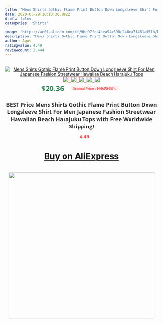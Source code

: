 ```yaml
---
title: "Mens Shirts Gothic Flame Print Button Down Longsleeve Shirt For Men Japanese Fashion Streetwear Hawaiian Beach Harajuku Tops"
date: 2020-05-28T10:10:36.892Z
draft: false
categories: "Shirts"

image: "https://ae01.alicdn.com/kf/Hbe97fce4cea94c898c246ea71461a651h/Mens-Shirts-Gothic-Flame-Print-Button-Down-Longsleeve-Shirt-For-Men-Japanese-Fashion-Streetwear-Hawaiian-Beach.jpg"
description: "Mens Shirts Gothic Flame Print Button Down Longsleeve Shirt For Men Japanese Fashion Streetwear Hawaiian Beach Harajuku Tops"
author: Agus
ratingvalue: 4.49
reviewcount: 2.444
---
```

<br>
<div style="text-align: center;">
<a href="https://s.click.aliexpress.com/e/_AtxblL" target="_blank" rel="nofollow noopener noreferrer"><img alt="Mens Shirts Gothic Flame Print Button Down Longsleeve Shirt For Men Japanese Fashion Streetwear Hawaiian Beach Harajuku Tops" class="magnifier-image" src="https://ae01.alicdn.com/kf/Hbe97fce4cea94c898c246ea71461a651h/Mens-Shirts-Gothic-Flame-Print-Button-Down-Longsleeve-Shirt-For-Men-Japanese-Fashion-Streetwear-Hawaiian-Beach.jpg_640x640.jpg">
<br>
<img style="border:1px solid salmon" src="https://ae01.alicdn.com/kf/Hbe97fce4cea94c898c246ea71461a651h/Mens-Shirts-Gothic-Flame-Print-Button-Down-Longsleeve-Shirt-For-Men-Japanese-Fashion-Streetwear-Hawaiian-Beach.jpg_120x120.jpg">&nbsp;&nbsp;<img style="border:1px solid salmon" src="https://ae01.alicdn.com/kf/Hdae297f69064483f844477ef26da9c3e0/Mens-Shirts-Gothic-Flame-Print-Button-Down-Longsleeve-Shirt-For-Men-Japanese-Fashion-Streetwear-Hawaiian-Beach.jpg_120x120.jpg">&nbsp;&nbsp;<img style="border:1px solid salmon" src="https://ae01.alicdn.com/kf/H0b9949feae4d4115b72175a1303e683co/Mens-Shirts-Gothic-Flame-Print-Button-Down-Longsleeve-Shirt-For-Men-Japanese-Fashion-Streetwear-Hawaiian-Beach.jpg_120x120.jpg">&nbsp;&nbsp;<img style="border:1px solid salmon" src="https://ae01.alicdn.com/kf/H3bffd3f61ca74b42bc7ddfe644a68236X/Mens-Shirts-Gothic-Flame-Print-Button-Down-Longsleeve-Shirt-For-Men-Japanese-Fashion-Streetwear-Hawaiian-Beach.jpg_120x120.jpg">&nbsp;&nbsp;<img style="border:1px solid salmon" src="https://ae01.alicdn.com/kf/H55c8115566c242f89ca939db8d5f08a7Q/Mens-Shirts-Gothic-Flame-Print-Button-Down-Longsleeve-Shirt-For-Men-Japanese-Fashion-Streetwear-Hawaiian-Beach.jpg_120x120.jpg"></a></div><br0>
<div style="text-align: center;"><span style="background-color: white; border: 0px; box-sizing: border-box; color: seagreen; display: inline-block; font-family: &quot;open sans&quot; , &quot;arial&quot; , &quot;helvetica&quot; , sans-serif , &quot;heiti&quot;; font-size: 24px; font-stretch: inherit; font-weight: 700; line-height: inherit; margin: 0px 10px 0px 0px; padding: 0px; vertical-align: middle;">$20.36 </span>
<span style="background: rgb(255 , 241 , 241); border-radius: 3px; border: 0px; box-sizing: border-box; color: #ff4747; display: inline-block; font-family: inherit; font-size: 12px; font-stretch: inherit; font-style: inherit; font-variant: inherit; font-weight: 600; line-height: inherit; margin: 0px; padding: 2px 5px; transform: scale(0.9); vertical-align: middle;">Original Price : <b style="text-decoration: line-through;">$40.73 </b> 50%&nbsp;&nbsp;</span></div>
<h1 style="color: #333333; display: inline-block; font-family: &quot;open sans&quot; , &quot;arial&quot; , &quot;helvetica&quot; , sans-serif , &quot;heiti&quot;; font-size: 18px; font-stretch: inherit; font-weight: 700; text-align: center;">BEST Price Mens Shirts Gothic Flame Print Button Down Longsleeve Shirt For Men Japanese Fashion Streetwear Hawaiian Beach Harajuku Tops with Free Worldwide Shipping!</h1>
<div style="color: #ff4747; text-align: center;">
<img src="https://4.bp.blogspot.com/-M0ZcTcb-5uY/XleCXlxnR4I/AAAAAAAAAEc/OrjgMkXV1oMQFaCRZj5HQwOCBcu3w1FegCPcBGAYYCw/s1600/star.png" style="height: 15px;">&nbsp;<b>4.49</b></div>
<div class="button_cont" align="center"><a class="buynow_a" href="https://s.click.aliexpress.com/e/_AtxblL" target="_blank" rel="nofollow noopener noreferrer"><H1>Buy on AliExpress</H1></a></div><br>
<div class="separator" style="clear: both; text-align: center;">
<img src="https://lh3.googleusercontent.com/-pTy5HemUv9M/XlePHvY0dAI/AAAAAAAAAE4/0nX5iRUoIWY8eMW9Dpxeirr157OZliDIgCLcBGAsYHQ/s1600/badge.gif" width="480">
</div>
